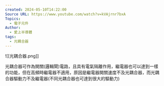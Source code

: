 ```yaml
---
created: 2024-05-10T14:22:00
Source URL: https://www.youtube.com/watch?v=kVAjrnr7bxA
Topics:
  - 電子元件
Author:
  - 愛上半導體
tags:
  - 光耦合器
---
```

![[光耦合器.png]]

光耦合器可作為開關(邏輯閘)電路，且具有電氣隔離作用，繼電器也可以達到一樣的功能，但在高頻時繼電器不適用，原因是繼電器開關速度不及光耦合器，而光耦合器驅動力不及繼電器(不同光耦合器也可達到很大的驅動力)